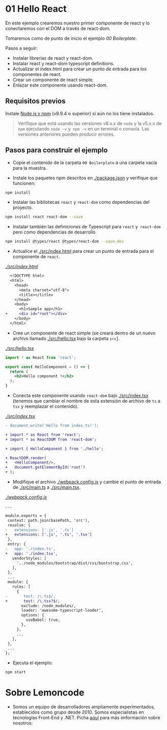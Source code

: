 # 01 Hello React

En este ejemplo crearemos nuestro primer componente de react y lo conectaremos con el DOM a través de react-dom.

Tomaremos como de punto de inicio el ejemplo
 _00 Boilerplate_.

Pasos a seguir:

- Instalar librerías de react y react-dom.
- Instalar react y react-dom typescript definitions.
- Actualizar el index.html para crear un punto de entrada para los componentes de react.
- Crear un componente de react simple.
- Enlazar este componente usando react-dom.

## Requisitos previos

Instale [Node.js y npm](https://nodejs.org/en/) (v8.9.4 o superior) si aún no los tiene instalados.

> Verifique que está usando las versiones v8.x.x de `node` y la v5.x.x de `npm` ejecutando `node -v` y` npm -v` en un terminal o consola. Las versiones anteriores pueden producir errores.

## Pasos para construir el ejemplo

- Copie el contenido de la carpeta `00 Boilerplate` a una carpeta vacía para la muestra.

- Instale los paquetes npm descritos en [./package.json](./package.json) y verifique que funcionen:

```bash
npm install
```

- Instalar las bibliotecas `react` y `react-dom` como dependencias del proyecto.

```bash
npm install react react-dom --save
```

- Instalar también las definiciones de Typescript para `react` y` react-dom` pero como dependencias de desarrollo

```bash
npm install @types/react @types/react-dom --save-dev
```

- Actualice el [./src/index.html](./src/index.html) para crear un punto de entrada para el componente de `react`.

_[./src/index.html](./src/index.html)_
```diff
  <!DOCTYPE html>
  <html>
    <head>
      <meta charset="utf-8">
      <title></title>
    </head>
    <body>
      <h1>Sample app</h1>
+     <div id="root"></div>
    </body>
  </html>
```

- Cree un componente de react simple (se creará dentro de un nuevo archivo llamado [./src/hello.tsx](./src/hello.tsx) bajo la carpeta `src`].

_[./src/hello.tsx](./src/hello.tsx)_
```jsx
import * as React from 'react';

export const HelloComponent = () => {
  return (
    <h2>Hello component !</h2>
  );
}
```

- Conecta este componente usando `react-dom` bajo [./src/index.tsx](./src/index.tsx) (tenemos que cambiar el nombre de esta extensión de archivo de `ts` a` tsx` y reemplazar el contenido).

_[./src/index.tsx](./src/index.tsx)_
```diff
- document.write('Hello from index.ts!');

+ import * as React from 'react';
+ import * as ReactDOM from 'react-dom';

+ import { HelloComponent } from './hello';

+ ReactDOM.render(
+   <HelloComponent/>,
+   document.getElementById('root')
+ );
```

- Modifique el archivo [./webpack.config.js](./webpack.config.js) y cambie el punto de entrada de [./src/main.ts](./src/main.tsx) a [./src/main.tsx](./src/main.tsx).

_[./webpack.config.js](./webpack.config.js)_
 ```diff
...

module.exports = {
  context: path.join(basePath, 'src'),
  resolve: {
-   extensions: ['.js', '.ts']
+   extensions: ['.js', '.ts', '.tsx']
  },
  entry: {
-   app: './index.ts',
+   app: './index.tsx',
    vendorStyles: [
      '../node_modules/bootstrap/dist/css/bootstrap.css',
    ],
  },
  ...
  module: {
    rules: [
      {
-       test: /\.ts$/,
+       test: /\.tsx?$/,
        exclude: /node_modules/,
        loader: 'awesome-typescript-loader',
        options: {
          useBabel: true,
        },
      },
      ...
    ],
  },
  ...
};

 ```

- Ejecuta el ejemplo:

```bash
npm start
```
# Sobre Lemoncode 

- Somos un equipo de desarrolladores ampliamente experimentados, establecidos como grupo desde 2010. Somos especialistas en tecnologías Front-End y .NET. Picha [aquí](http://lemoncode.net/services/en/#en-home) para más imformación sobre nosotros: 